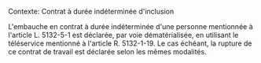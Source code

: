 Contexte: Contrat à durée indéterminée d'inclusion

L'embauche en contrat à durée indéterminée d'une personne mentionnée à l'article L. 5132-5-1 est déclarée, par voie dématérialisée, en utilisant le téléservice mentionné à l'article R. 5132-1-19. Le cas échéant, la rupture de ce contrat de travail est déclarée selon les mêmes modalités.
